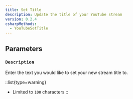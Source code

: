 ```yaml
---
title: Set Title
description: Update the title of your YouTube stream
version: 0.2.4
csharpMethods:
  - YouTubeSetTitle
---
```


## Parameters
### `Description`
Enter the text you would like to set your new stream title to.

::list{type=warning}
- Limited to `100` characters
::
